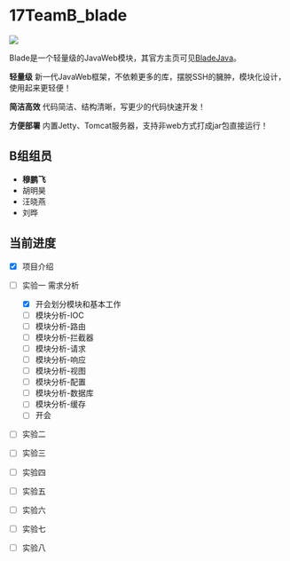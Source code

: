# 17TeamB_blade


![](https://bladejava.com/static/img/banner.png)

Blade是一个轻量级的JavaWeb模块，其官方主页可见[BladeJava](https://www.baldejava.com)。

**轻量级**
新一代JavaWeb框架，不依赖更多的库，摆脱SSH的臃肿，模块化设计，使用起来更轻便！

**简洁高效**
代码简洁、结构清晰，写更少的代码快速开发！

**方便部署**
内置Jetty、Tomcat服务器，支持非web方式打成jar包直接运行！

## B组组员

- **穆鹏飞**
- 胡明昊
- 汪晓燕
- 刘晔

## 当前进度

* [x] 项目介绍
* [ ] 实验一 需求分析
    * [x] 开会划分模块和基本工作
    * [ ] 模块分析-IOC
    * [ ] 模块分析-路由
    * [ ] 模块分析-拦截器
    * [ ] 模块分析-请求
    * [ ] 模块分析-响应
    * [ ] 模块分析-视图
    * [ ] 模块分析-配置
    * [ ] 模块分析-数据库
    * [ ] 模块分析-缓存
    * [ ] 开会
* [ ] 实验二
* [ ] 实验三
* [ ] 实验四
* [ ] 实验五
* [ ] 实验六
* [ ] 实验七
* [ ] 实验八

